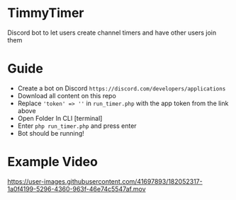# TimmyTimer
 Discord bot to let users create channel timers and have other users join them

# Guide
- Create a bot on Discord `https://discord.com/developers/applications`
- Download all content on this repo
- Replace `'token' => ''` in `run_timer.php` with the app token from the link above
- Open Folder In CLI [terminal]
- Enter `php run_timer.php` and press enter
- Bot should be running!

# Example Video
https://user-images.githubusercontent.com/41697893/182052317-1a0f4199-5296-4360-963f-46e74c5547af.mov

